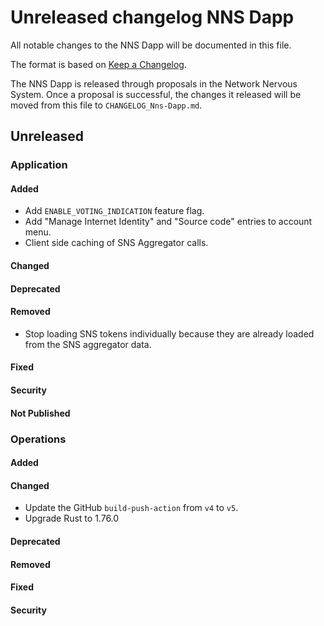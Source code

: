 
# Unreleased changelog NNS Dapp

All notable changes to the NNS Dapp will be documented in this file.

The format is based on [Keep a Changelog](https://keepachangelog.com/en/1.0.0/).

The NNS Dapp is released through proposals in the Network Nervous System. Once a
proposal is successful, the changes it released will be moved from this file to
`CHANGELOG_Nns-Dapp.md`.

## Unreleased

### Application

#### Added

* Add `ENABLE_VOTING_INDICATION` feature flag.
* Add "Manage Internet Identity" and "Source code" entries to account menu.
* Client side caching of SNS Aggregator calls.

#### Changed

#### Deprecated

#### Removed

* Stop loading SNS tokens individually because they are already loaded from the SNS aggregator data.

#### Fixed

#### Security

#### Not Published

### Operations

#### Added

#### Changed

* Update the GitHub `build-push-action` from `v4` to `v5`.
* Upgrade Rust to 1.76.0

#### Deprecated

#### Removed

#### Fixed

#### Security
